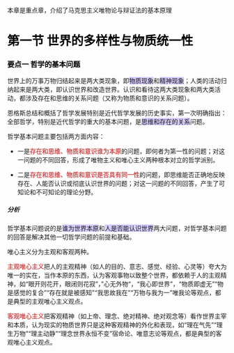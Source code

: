 本章是重点章，介绍了马克思主义唯物论与辩证法的基本原理


# <font color="#000000">第一节 世界的多样性与物质统一性</font>

### <font color="#000000">要点一 哲学的基本问题</font>

世界上的万事万物归结起来是两大类现象，即<span style="background:rgba(184, 164, 255, 0.55)">物质现象</span>和<span style="background:rgba(184, 164, 255, 0.55)">精神现象</span>；人类的活动归纳起来是两大类，即认识世界和改造世界。认识和看待这两大类现象和两大类活动，都涉及存在和思维的关系问题（又称为物质和意识的关系问题）。

恩格斯总结和概括了哲学发展特别是近代哲学发展的历史事实，第一次明确指出：全部哲学，特别是近代哲学的重大的基本问题，是<span style="background:rgba(184, 164, 255, 0.55)">思维和存在的关系</span>问题。

哲学基本问题主要包括两方面内容：

- 一是<span style="font-weight:bold; color:rgb(202, 83, 85)">存在和思维、物质和意识谁为本原</span>的问题，即何者为第一性的问题；对这一问题的不同回答，形成了唯物主义和唯心主义两种根本对立的哲学派别。

- 二是<span style="font-weight:bold; color:rgb(202, 83, 85)">存在和思维、物质和意识是否具有同一性</span>的问题，即思维能否正确地反映存在、人能否认识或彻底认识世界的问题；对这一问题的不同回答，产生了可知论和不可知论的理论分野。

##### 分析
哲学基本问题说的是<span style="background:rgba(184, 164, 255, 0.55)">谁为世界本原</span>和<span style="background:rgba(184, 164, 255, 0.55)">人是否能认识世界</span>两大问题，对哲学基本问题的回答是解决其他一切哲学问题的前提和基础。

唯心主义分为主观和客观两种。

<span style="font-weight:bold; color:rgb(202, 83, 85)">主观唯心主义</span>把人的主观精神（如人的目的、意志、感觉、经验、心灵等）夸大为唯一的实在，当作本原的东西，认为客观事物以致整个世界，都依赖于人的主观精神，如“眼开则花开，眼闭则花寂”，”心无外物“，“我心即世界”，“物质即虚无”“物是感觉的复合”“存在就是被感知”“我思故我在”“万物与我为一”唯我论等观点，都是典型的主观唯心主义观点。

<span style="font-weight:bold; color:rgb(202, 83, 85)">客观唯心主义</span>把客观精神（如上帝、理念、绝对精神、绝对观念等）看作世界主宰和本质，认为现实的物质世界只是这种客观精神的外化和表现，如“理在气先”“理生万物”“理主动静”“理念世界永恒不变”宿命论、唯意志论等观点，都是典型的客观唯心主义观点。

